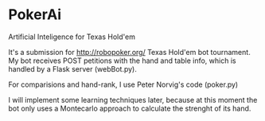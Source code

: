 PokerAi
=======

Artificial Inteligence for Texas Hold'em

It's a submission for http://robopoker.org/ Texas Hold'em bot tournament. My bot receives POST petitions with the hand and table info, which is handled by a Flask server (webBot.py).

For comparisions and hand-rank, I use Peter Norvig's code (poker.py)

I will implement some learning techniques later, because at this moment the bot only uses a Montecarlo approach to calculate the strenght of its hand. 

